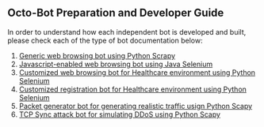 ## Octo-Bot Preparation and Developer Guide

In order to understand how each independent bot is developed and built,
please check each of the type of bot documentation below:

1. [Generic web browsing bot using Python Scrapy](web-browsing-bot/README.md)
2. [Javascript-enabled web browsing bot using Java Selenium](javascript-web-bot/README.md)
3. [Customized web browsing bot for Healthcare environment using Python Selenium](healthcare-web-bot/README.md)
4. [Customized registration bot for Healthcare environment using Python Selenium](healthcare-web-bot/README.md)
5. [Packet generator bot for generating realistic traffic usign Python Scapy](packet-generator-bot/README.md)
6. [TCP Sync attack bot for simulating DDoS using Python Scapy](synflood-attack-bot/README.md)